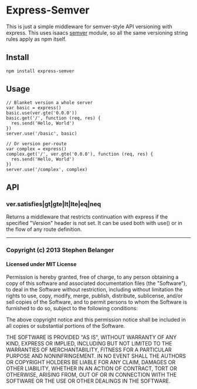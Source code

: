 # Express-Semver

This is just a simple middleware for semver-style API versioning with express. This uses isaacs [semver](http://github.com/isaacs/node-semver) module, so all the same versioning string rules apply as npm itself.

## Install

    npm install express-semver

## Usage

    // Blanket version a whole server
    var basic = express()
    basic.use(ver.gte('0.0.0'))
    basic.get('/', function (req, res) {
      res.send('Hello, World')
    })
    server.use('/basic', basic)

    // Or version per-route
    var complex = express()
    complex.get('/', ver.gte('0.0.0'), function (req, res) {
      res.send('Hello, World')
    })
    server.use('/complex', complex)

## API

### ver.satisfies|gt|gte|lt|lte|eq|neq
Returns a middleware that restricts continuation with express if the specified "Version" header is not set. It can be used both with use() or in the flow of any route definition.

---

### Copyright (c) 2013 Stephen Belanger
#### Licensed under MIT License

Permission is hereby granted, free of charge, to any person obtaining a copy of this software and associated documentation files (the "Software"), to deal in the Software without restriction, including without limitation the rights to use, copy, modify, merge, publish, distribute, sublicense, and/or sell copies of the Software, and to permit persons to whom the Software is furnished to do so, subject to the following conditions:

The above copyright notice and this permission notice shall be included in all copies or substantial portions of the Software.

THE SOFTWARE IS PROVIDED "AS IS", WITHOUT WARRANTY OF ANY KIND, EXPRESS OR IMPLIED, INCLUDING BUT NOT LIMITED TO THE WARRANTIES OF MERCHANTABILITY, FITNESS FOR A PARTICULAR PURPOSE AND NONINFRINGEMENT. IN NO EVENT SHALL THE AUTHORS OR COPYRIGHT HOLDERS BE LIABLE FOR ANY CLAIM, DAMAGES OR OTHER LIABILITY, WHETHER IN AN ACTION OF CONTRACT, TORT OR OTHERWISE, ARISING FROM, OUT OF OR IN CONNECTION WITH THE SOFTWARE OR THE USE OR OTHER DEALINGS IN THE SOFTWARE.